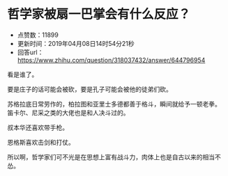 # 哲学家被扇一巴掌会有什么反应？
- 点赞数：11899
- 更新时间：2019年04月08日14时54分21秒
- 回答url：https://www.zhihu.com/question/318037432/answer/644796954
<body>
 <p data-pid="55Sy8xNQ">看是谁了。</p>
 <p data-pid="3tIuU3IX">要是庄子的话可能会被砍，要是孔子可能会被他的徒弟们砍。</p>
 <p data-pid="eKomuNxZ">苏格拉底日常劳作的，柏拉图和亚里士多德都善于格斗，瞬间就给予一顿老拳。<br>
  笛卡尔、尼采之类的大佬也是和人决斗过的。</p>
 <p data-pid="u0iTCrlU">叔本华还喜欢带手枪。</p>
 <p data-pid="i_wjdhIH">恩格斯喜欢击剑和打仗。</p>
 <p data-pid="iJJWhCn5">所以啊，哲学家们可不光是在思想上富有战斗力，肉体上也是自古以来的相当不怂。</p>
 <p></p>
 <p></p>
 <p></p>
</body>
